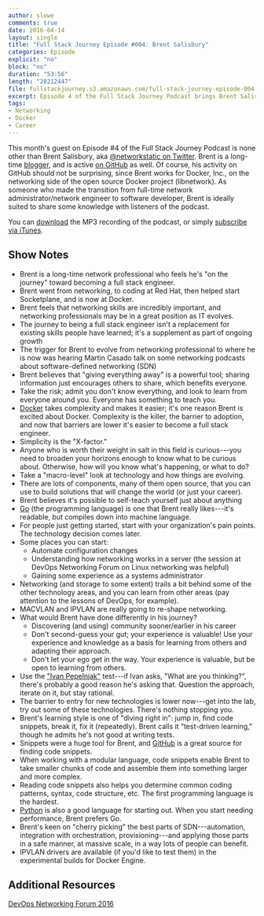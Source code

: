 ```yaml
---
author: slowe
comments: true
date: 2016-04-14
layout: single
title: "Full Stack Journey Episode #004: Brent Salisbury"
categories: Episode
explicit: "no"
block: "no"
duration: "53:56"
length: "28212447"
file: fullstackjourney.s3.amazonaws.com/full-stack-journey-episode-004.mp3
excerpt: Episode 4 of the Full Stack Journey Podcast brings Brent Salisbury to the show, sharing lessons learned during his transitions from network engineer to Java developer and then on to Docker networking contributor.
tags:
- Networking
- Docker
- Career
---
```


This month's guest on Episode #4 of the Full Stack Journey Podcast is none other than Brent Salisbury, aka [@networkstatic on Twitter][link-1]. Brent is a long-time [blogger][link-2], and is active [on GitHub][link-3] as well. Of course, his activity on GitHub should not be surprising, since Brent works for Docker, Inc., on the networking side of the open source Docker project (libnetwork). As someone who made the transition from full-time network administrator/network engineer to software developer, Brent is ideally suited to share some knowledge with listeners of the podcast.

You can [download][link-4] the MP3 recording of the podcast, or simply [subscribe via iTunes][link-5].

## Show Notes

* Brent is a long-time network professional who feels he's "on the journey" toward becoming a full stack engineer.
* Brent went from networking, to coding at Red Hat, then helped start Socketplane, and is now at Docker.
* Brent feels that networking skills are incredibly important, and networking professionals may be in a great position as IT evolves.
* The journey to being a full stack engineer isn't a replacement for existing skills people have learned; it's a supplement as part of ongoing growth
* The trigger for Brent to evolve from networking professional to where he is now was hearing Martin Casado talk on some networking podcasts about software-defined networking (SDN)
* Brent believes that "giving everything away" is a powerful tool; sharing information just encourages others to share, which benefits everyone.
* Take the risk; admit you don't know everything, and look to learn from everyone around you. Everyone has something to teach you.
* [Docker][link-6] takes complexity and makes it easier; it's one reason Brent is excited about Docker. Complexity is the killer, the barrier to adoption, and now that barriers are lower it's easier to become a full stack engineer.
* Simplicity is the "X-factor."
* Anyone who is worth their weight in salt in this field is curious---you need to broaden your horizons enough to know what to be curious about. Otherwise, how will you know what's happening, or what to do?
* Take a "macro-level" look at technology and how things are evolving.
* There are lots of components, many of them open source, that you can use to build solutions that will change the world (or just your career).
* Brent believes it's possible to self-teach yourself just about anything
* [Go][link-7] (the programming language) is one that Brent really likes---it's readable, but compiles down into machine language.
* For people just getting started, start with your organization's pain points. The technology decision comes later.
* Some places you can start:
    - Automate configuration changes
    - Understanding how networking works in a server (the session at DevOps Networking Forum on Linux networking was helpful)
    - Gaining some experience as a systems administrator
* Networking (and storage to some extent) trails a bit behind some of the other technology areas, and you can learn from other areas (pay attention to the lessons of DevOps, for example).
* MACVLAN and IPVLAN are really going to re-shape networking.
* What would Brent have done differently in his journey?
    - Discovering (and using) community sooner/earlier in his career
    - Don't second-guess your gut; your experience is valuable! Use your experience and knowledge as a basis for learning from others and adapting their approach.
    - Don't let your ego get in the way. Your experience is valuable, but be open to learning from others.
* Use the ["Ivan Pepelnjak"][link-8] test---if Ivan asks, "What are you thinking?", there's probably a good reason he's asking that. Question the approach, iterate on it, but stay rational.
* The barrier to entry for new technologies is lower now---get into the lab, try out some of these technologies. There's nothing stopping you.
* Brent's learning style is one of "diving right in": jump in, find code snippets, break it, fix it (repeatedly). Brent calls it "test-driven learning," though he admits he's not good at writing tests.
* Snippets were a huge tool for Brent, and [GitHub][link-9] is a great source for finding code snippets.
* When working with a modular language, code snippets enable Brent to take smaller chunks of code and assemble them into something larger and more complex.
* Reading code snippets also helps you determine common coding patterns, syntax, code structure, etc. The first programming language is the hardest.
* [Python][link-10] is also a good language for starting out. When you start needing performance, Brent prefers Go.
* Brent's keen on "cherry picking" the best parts of SDN---automation, integration with orchestration, provisioning---and applying those parts in a safe manner, at massive scale, in a way lots of people can benefit.
* IPVLAN drivers are available (if you'd like to test them) in the experimental builds for Docker Engine.

## Additional Resources

[DevOps Networking Forum 2016][link-11]


[link-1]: https://twitter.com/networkstatic
[link-2]: http://networkstatic.net
[link-3]: https://github.com/nerdalert
[link-4]: http://fullstackjourney.s3.amazonaws.com/full-stack-journey-episode-004.mp3
[link-5]: https://itunes.apple.com/us/podcast/full-stack-journey/id1073172158?mt=2
[link-6]: https://www.docker.com/
[link-7]: https://golang.org/
[link-8]: http://www.ipspace.net/Main_Page
[link-9]: https://github.com/
[link-10]: https://www.python.org/
[link-11]: https://www.youtube.com/playlist?list=PLGeM09tlguZRmQIO-K2tseTDCMcVxy17Y